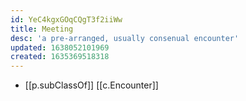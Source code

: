 ```yaml
---
id: YeC4kgxGOqCQgT3f2iiWw
title: Meeting
desc: 'a pre-arranged, usually consenual encounter'
updated: 1638052101969
created: 1635369518318
---
```




- [[p.subClassOf]] [[c.Encounter]]
